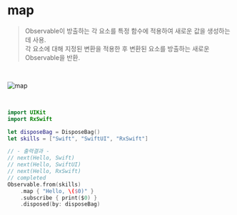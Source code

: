 map
===

> Observable이 방출하는 각 요소를 특정 함수에 적용하여 새로운 값을 생성하는 데 사용.  
> 각 요소에 대해 지정된 변환을 적용한 후 변환된 요소를 방출하는 새로운 Observable을 반환.  

&nbsp;

![map](https://github.com/user-attachments/assets/28493932-fe83-46c5-9604-e7e318cd83bc)

&nbsp;

```swift
import UIKit
import RxSwift

let disposeBag = DisposeBag()
let skills = ["Swift", "SwiftUI", "RxSwift"]

// - 출력결과 -
// next(Hello, Swift)
// next(Hello, SwiftUI)
// next(Hello, RxSwift)
// completed
Observable.from(skills)
    .map { "Hello, \($0)" }
    .subscribe { print($0) }
    .disposed(by: disposeBag)
```
